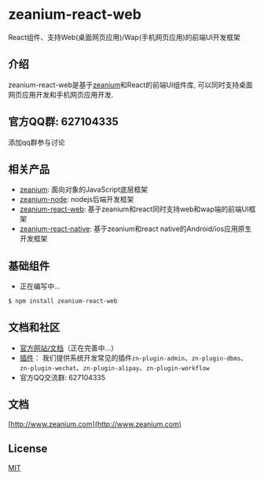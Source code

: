 # zeanium-react-web
React组件、支持Web(桌面网页应用)/Wap(手机网页应用)的前端UI开发框架

## 介绍

zeanium-react-web是基于[zeanium](https://github.com/yangyxu/zeanium)和React的前端UI组件库, 可以同时支持桌面网页应用开发和手机网页应用开发.

## 官方QQ群: 627104335

添加qq群参与讨论

## 相关产品

- [zeanium](https://github.com/yangyxu/zeanium): 面向对象的JavaScript底层框架
- [zeanium-node](https://github.com/yangyxu/zeanium-node): nodejs后端开发框架
- [zeanium-react-web](https://github.com/yangyxu/zeanium-react-web): 基于zeanium和react同时支持web和wap端的前端UI框架
- [zeanium-react-native](https://github.com/yangyxu/zeanium-react-native): 基于zeanium和react native的Android/ios应用原生开发框架

## 基础组件
- 正在编写中...

```bash
$ npm install zeanium-react-web
```

## 文档和社区

- [官方网站/文档](https://www.zeanium.com)（正在完善中...）
- [插件](https://github.com/search?q=topic%3Azn-plugin&type=Repositories)：
    我们提供系统开发常见的插件`zn-plugin-admin`、`zn-plugin-dbms`、`zn-plugin-wechat`、`zn-plugin-alipay`、`zn-plugin-workflow`
- 官方QQ交流群: 627104335

## 文档

[http://www.zeanium.com](http://www.zeanium.com)

## License

[MIT](https://github.com/yangyxu/zeanium-node/blob/master/LICENSE)
